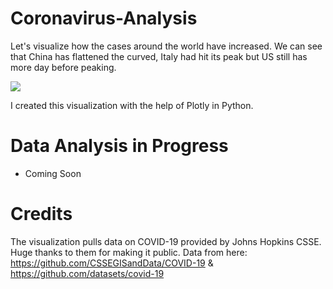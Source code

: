 # Coronavirus-Analysis

Let's visualize how the cases around the world have increased. We can see that China has flattened the curved, Italy had hit its peak 
but US still has more day before peaking. 

![](visualize.gif)

I created this visualization with the help of Plotly in Python.

# Data Analysis in Progress
- Coming Soon

# Credits

The visualization pulls data on COVID-19 provided by Johns Hopkins CSSE. Huge thanks to them for making it public. 
Data from here: https://github.com/CSSEGISandData/COVID-19 & https://github.com/datasets/covid-19
